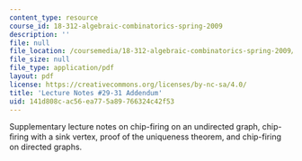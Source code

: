 ```yaml
---
content_type: resource
course_id: 18-312-algebraic-combinatorics-spring-2009
description: ''
file: null
file_location: /coursemedia/18-312-algebraic-combinatorics-spring-2009/141d808cac56ea775a89766324c42f53_MIT18_312S09_lec29_ChipFir.pdf
file_size: null
file_type: application/pdf
layout: pdf
license: https://creativecommons.org/licenses/by-nc-sa/4.0/
title: 'Lecture Notes #29-31 Addendum'
uid: 141d808c-ac56-ea77-5a89-766324c42f53
---
```

Supplementary lecture notes on chip-firing on an undirected graph, chip-ﬁring with a sink vertex, proof of the uniqueness theorem, and chip-firing on directed graphs.
